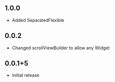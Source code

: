 ## 1.0.0
* Added SeparatedFlexible

## 0.0.2
* Changed scrollViewBuilder to allow any Widget

## 0.0.1+5
* Initial release
